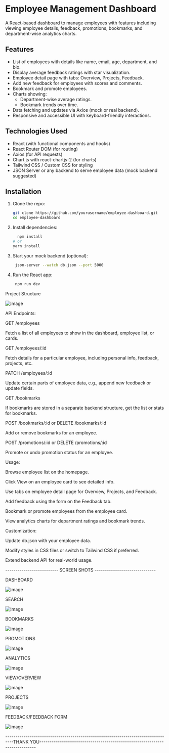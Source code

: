 # Employee Management Dashboard

A React-based dashboard to manage employees with features including viewing employee details, feedback, promotions, bookmarks, and department-wise analytics charts.

## Features

- List of employees with details like name, email, age, department, and bio.
- Display average feedback ratings with star visualization.
- Employee detail page with tabs: Overview, Projects, Feedback.
- Add new feedback for employees with scores and comments.
- Bookmark and promote employees.
- Charts showing:
  - Department-wise average ratings.
  - Bookmark trends over time.
- Data fetching and updates via Axios (mock or real backend).
- Responsive and accessible UI with keyboard-friendly interactions.

## Technologies Used

- React (with functional components and hooks)
- React Router DOM (for routing)
- Axios (for API requests)
- Chart.js with react-chartjs-2 (for charts)
- Tailwind CSS / Custom CSS for styling
- JSON Server or any backend to serve employee data (mock backend suggested)

## Installation

1. Clone the repo:

   ```bash
   git clone https://github.com/yourusername/employee-dashboard.git
   cd employee-dashboard
2. Install dependencies:
    ```bash
      npm install
    # or
    yarn install

3. Start your mock backend (optional):
     ```bash
      json-server --watch db.json --port 5000

4. Run the React app:
     ```bash
      npm run dev
     
Project Structure

![image](https://github.com/user-attachments/assets/6e0f38b0-27a2-447b-b5d9-907f14ae436b)


API Endpoints:

GET /employees

Fetch a list of all employees to show in the dashboard, employee list, or cards.

GET /employees/:id

Fetch details for a particular employee, including personal info, feedback, projects, etc.

PATCH /employees/:id

Update certain parts of employee data, e.g., append new feedback or update fields.

GET /bookmarks

If bookmarks are stored in a separate backend structure, get the list or stats for bookmarks.

POST /bookmarks/:id or DELETE /bookmarks/:id

Add or remove bookmarks for an employee.

POST /promotions/:id or DELETE /promotions/:id

Promote or undo promotion status for an employee.


Usage:

Browse employee list on the homepage.

Click View on an employee card to see detailed info.

Use tabs on employee detail page for Overview, Projects, and Feedback.

Add feedback using the form on the Feedback tab.

Bookmark or promote employees from the employee card.

View analytics charts for department ratings and bookmark trends.


Customization:

Update db.json with your employee data.

Modify styles in CSS files or switch to Tailwind CSS if preferred.

Extend backend API for real-world usage.


--------------------------  SCREEN SHOTS ------------------------------

DASHBOARD

![image](https://github.com/user-attachments/assets/09f7e7cb-1a3f-43c8-a4b9-23a67e3321a9)

SEARCH

![image](https://github.com/user-attachments/assets/c5b89f4c-bd78-4fdb-81b6-7047d28952df)

BOOKMARKS

![image](https://github.com/user-attachments/assets/043de788-c660-4896-abef-f33553ecb80b)

PROMOTIONS

![image](https://github.com/user-attachments/assets/fa16deb7-f013-4b52-9202-5b2247ac2567)

ANALYTICS

![image](https://github.com/user-attachments/assets/c5edfb06-328d-474d-be58-4b4d6140aa9d)

VIEW/OVERVIEW

![image](https://github.com/user-attachments/assets/9a25fb72-4129-426e-b861-6059f3ccdd3a)

PROJECTS

![image](https://github.com/user-attachments/assets/539dfd1c-1ff7-43cd-950d-f67421eacf05)

FEEDBACK/FEEDBACK FORM

![image](https://github.com/user-attachments/assets/a55ca4bd-8c67-4e2c-8936-36b0212cacf9)


----------------------------------------------------------------------------------THANK YOU----------------------------------------------------------------------------



